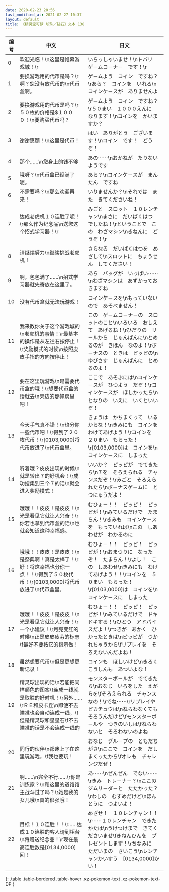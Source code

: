 ```yaml
---
date: 2020-02-23 20:56
last_modified_at: 2021-02-27 10:37
layout: default
title: 《精灵宝可梦 珍珠／钻石》文本 138
---
```

| 编号 | 中文 | 日文 |
| ---- | ---- | ---- |
| 0 | 欢迎光临！\n这里是帷幕游戏城！\r | いらっしゃいませ！\nトバリ　ゲ－ムコ－ナ－　です！\r |
| 1 | 要换游戏用的代币是吗？\r啊？您没有放代币的\n代币盒啊。 | ゲ－ムよう　コイン　ですね？\rあら？　コインを　いれる\nコインケ－スが　ありませんよ |
| 2 | 要换游戏用的代币是吗？\r５０枚的价格是$１０００！\n要购买代币吗？ | ゲ－ムよう　コイン　ですね？\r５０まい　１０００えんに　なります！\nコインを　かいますか？ |
| 3 | 谢谢惠顾！\n这里是代币！ | はい　ありがとう　ございます！\nコイン　です！　どうぞ！ |
| 4 | 那个……\n您身上的钱不够 | あの⋯⋯\nおかねが　たりないようです |
| 5 | 哦呀？\n代币盒已经满了呢。 | あら？\nコインケ－スが　まんたん　ですね |
| 6 | 不需要吗？\n那么欢迎再来！ | いりませんか？\nそれでは　また　きてくださいね！ |
| 7 | 达成老虎机１０连胜了呢！\r那么作为纪念品\n送您这个招式学习器！\r | みごと　スロット　１０レンチャン\nまさに　だいばくはつ　でしたね！\rということで　この　わざマシン\nきねんに　どうぞ！\r |
| 8 | 请继续努力\n继续挑战老虎机！ | さらなる　だいばくはつを　めざして\nスロットに　ちょうせん　してください！ |
| 9 | 啊，包包满了……\n招式学习器就先寄放在这里了。 | あら　バッグが　いっぱい⋯⋯\nわざマシンは　あずかっておきますね |
| 10 | 没有代币盒就无法玩游戏！ | コインケ－スを\nもっていないので　あそべません！ |
| 11 | 我来教你关于这个游戏城的\n老虎机的事情！\r最基本的操作是从左往右按停止！\r奖励模式的时候\n按照皮皮手指的方向按停止！ | この　ゲ－ムコ－ナ－の　スロットのこと\nいろいろ　おしえて　あげるね！\rひだりの　リ－ルから　じゅんばんに\nとめるのが　きほん　なのよ！\rボ－ナスの　ときは　ピッピの\nゆびさす　じゅんばんに　とめるのよ！ |
| 12 | 要在这里玩游戏\n是需要代币盒的哦！\r想要代币盒的话就去\n旁边的那幢房里吧！ | ここで　あそぶには\nコインケ－スが　ひつよう　だぞ！\rコインケ－スが　ほしかったら\nとなりの　いえに　いくといいぞ！ |
| 13 | 今天手气真不错！\n也分你一些代币吧！\r得到了２０枚代币！\r[0103,0000]将代币放进了\n代币盒里。 | きょうは　かちまくって　いるからな！\nきみにも　コインを　わけてあげよう！\rコインを　２０まい　もらった！\r[0103,0000]は　コインを\nコインケ－スに　しまった |
| 14 | 听着哦？皮皮出现的时候\n就是转出７的好机会！\r成功搜集到三个７的话\n就会进入奖励模式！ | いいか？　ピッピが　でてきたら\n７を　そろえられる　チャンスだぞ！\rみごと　そろえられたら\nボ－ナスゲ－ムに　とつにゅうだよ！ |
| 15 | 哦哦！！皮皮！是皮皮！\n光是看见它就让人兴奋！\r你若也拿到代币盒的话\n也就会知道这种幸福感。 | むひょ－！！　ピッピ！　ピッピが！\nみているだけで　たまらん！\rきみも　コインケ－スを　もっていれば\nこの　しあわせが　わかるのに |
| 16 | 哦哦！！皮皮！是皮皮！\n是祭典啊！真是太棒了！\r好！将这幸福也分你一点！！\r得到了５０枚代币！\r[0103,0000]将代币放进了\n代币盒里。 | むひょ－！！　ピッピ！　ピッピが！\nおまつりに　なったぞ！　たまらん！\rよし！　この　しあわせ\nきみにも　わけてあげよう！！\rコインを　５０まい　もらった！\r[0103,0000]は　コインを\nコインケ－スに　しまった |
| 17 | 哦哦！！皮皮！是皮皮！\n光是看见它就让人兴奋！\r一个小建议！\r月亮变红的时候\n正是皮皮疲劳的标志\f最好不要按它的指示做！ | むひょ－！！　ピッピ！　ピッピが！\nみているだけで　ドキドキする！\rひとつ　アドバイスだよ！\rつきが　あかく　ひかったときは\nピッピが　つかれちゃうから\fリプレイを　そろえないんだよね！ |
| 18 | 虽然想要代币\n但是更想更新记录！ | コインも　ほしいけど\nきろくこうしんも　あついよな！ |
| 19 | 精灵球出现的话\n若能把同样颜色的图案\f连成一线就是取胜的好时机！\r另外……\rＲＥ和皮卡丘\n即便不去瞄准也会自动连成一线，\f但是精灵球和星星石\f不去瞄准的话是不会连成一线的 | モンスタ－ボ－ルが　でてきたら\nおなじ　いろをした　えがらを\fそろえられる　チャンスなの！\rでね⋯⋯\rリプレイや　ピカチュウは\nねらわなくても　そろうんだけど\fモンスタ－ボ－ルや　つきのいしは\fねらわないと　そろわないのよね　 |
| 20 | 同行的伙伴\n都迷上了在这里玩游戏，\f我也要玩！ | おなじ　グル－プの　ともだちがさ\nここで　コインを　だしまくったから\fオレも　チャレンジだぜ！ |
| 21 | 啊……\n完全不行……\r你是训练家？\n和这里的道馆馆主战斗过了吗？\r她是我的女儿哦\n真的很强哦！ | あ⋯⋯\nぜんぜん　でない⋯⋯\rきみ　トレ－ナ－？\nここの　ジムリ－ダ－と　たたかった？\rわしの　むすめだけど\nほんとうに　つよいよ！ |
| 22 | 目标！１０连胜！！\r……达成１０连胜的客人请到柜台\n将赠送纪念品！\r现在最高连胜数是[0134,0000]回！ | めざせ！　１０レンチャン！！\r⋯⋯１０レンチャン　できた　かたは\nうけつけまで　きてくださいませ\fきねんひんを　プレゼントします！\rちなみに　ただいまの　さいこう\nレンチャンかいすう　[0134,0000]かい！ |
{: .table .table-bordered .table-hover .xz-pokemon-text .xz-pokemon-text-DP }